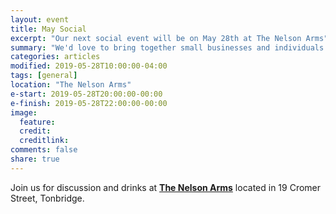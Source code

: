 ```yaml
---
layout: event
title: May Social
excerpt: "Our next social event will be on May 28th at The Nelson Arms"
summary: "We'd love to bring together small businesses and individuals throughout Tonbridge looking to chat about all aspects of their digital strategy. Whether you're working in technology, the Web or a complete novice/outsider looking for advice then please come along."
categories: articles
modified: 2019-05-28T10:00:00-04:00
tags: [general]
location: "The Nelson Arms"
e-start: 2019-05-28T20:00:00-00:00
e-finish: 2019-05-28T22:00:00-00:00
image:
  feature:
  credit:
  creditlink:
comments: false
share: true
---
```

Join us for discussion and drinks at **[The Nelson Arms](http://thenelsonarms.com/)** located in 19 Cromer Street, Tonbridge.
